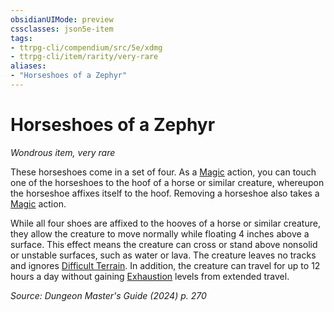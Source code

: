 ```yaml
---
obsidianUIMode: preview
cssclasses: json5e-item
tags:
- ttrpg-cli/compendium/src/5e/xdmg
- ttrpg-cli/item/rarity/very-rare
aliases: 
- "Horseshoes of a Zephyr"
---
```

# Horseshoes of a Zephyr
*Wondrous item, very rare*  



These horseshoes come in a set of four. As a [Magic](3-Compendium/rules/actions.md#Magic) action, you can touch one of the horseshoes to the hoof of a horse or similar creature, whereupon the horseshoe affixes itself to the hoof. Removing a horseshoe also takes a [Magic](3-Compendium/rules/actions.md#Magic) action.

While all four shoes are affixed to the hooves of a horse or similar creature, they allow the creature to move normally while floating 4 inches above a surface. This effect means the creature can cross or stand above nonsolid or unstable surfaces, such as water or lava. The creature leaves no tracks and ignores [Difficult Terrain](3-Compendium/rules/variant-rules/difficult-terrain-xphb.md). In addition, the creature can travel for up to 12 hours a day without gaining [Exhaustion](3-Compendium/rules/conditions.md#Exhaustion) levels from extended travel.

*Source: Dungeon Master's Guide (2024) p. 270*